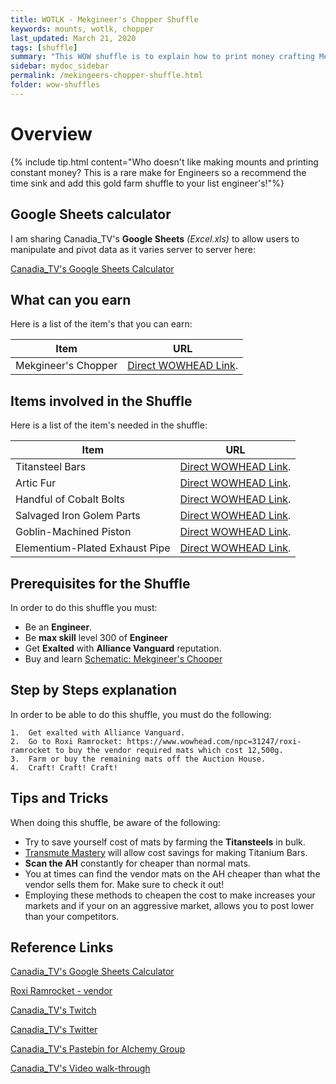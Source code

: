 ```yaml
---
title: WOTLK - Mekgineer's Chopper Shuffle
keywords: mounts, wotlk, chopper
last_updated: March 21, 2020
tags: [shuffle]
summary: "This WOW shuffle is to explain how to print money crafting Mekgineer's Chopper via this shuffle"
sidebar: mydoc_sidebar
permalink: /mekingeers-chopper-shuffle.html
folder: wow-shuffles
---
```


# Overview
{% include tip.html content="Who doesn't like making mounts and printing constant money? This is a rare make for Engineers so a recommend the time sink and add this gold farm shuffle to your list engineer's!"%}

## Google Sheets calculator
I am sharing Canadia_TV's **Google Sheets** _(Excel.xls)_ to allow users to manipulate and pivot data as it varies server to server here:

[Canadia_TV's Google Sheets Calculator](https://docs.google.com/spreadsheets/d/1NLZs6mjxo_Wo8O_HZvLkRFERlnH-tmbWlil9E8cf_Pc/edit?usp=sharing)

## What can you earn

Here is a list of the item's that you can earn:

|Item|URL|
|-------|--------|
|Mekgineer's Chopper|[Direct WOWHEAD Link](https://www.wowhead.com/item=44413/mekgineers-chopper).|

## Items involved in the Shuffle

Here is a list of the item's needed in the shuffle:

|Item|URL|
|-------|--------|
|Titansteel Bars|[Direct WOWHEAD Link](https://www.wowhead.com/item=37663/titansteel-bar).|
|Artic Fur|[Direct WOWHEAD Link](https://www.wowhead.com/item=44128/arctic-fur).|
|Handful of Cobalt Bolts|[Direct WOWHEAD Link](https://www.wowhead.com/item=39681/handful-of-cobalt-bolts).|
|Salvaged Iron Golem Parts|[Direct WOWHEAD Link](https://www.wowhead.com/item=44499/salvaged-iron-golem-parts).|
|Goblin-Machined Piston|[Direct WOWHEAD Link](https://www.wowhead.com/item=44501/goblin-machined-piston).|
|Elementium-Plated Exhaust Pipe |[Direct WOWHEAD Link](https://www.wowhead.com/item=44500/elementium-plated-exhaust-pipe).|

## Prerequisites for the Shuffle
In order to do this shuffle you must:

* Be an **Engineer**.
* Be **max skill** level 300 of **Engineer**
* Get **Exalted** with **Alliance Vanguard** reputation.
* Buy and learn [Schematic: Mekgineer's Chooper](https://www.wowhead.com/item=44503/schematic-mekgineers-chopper)

## Step by Steps explanation
In order to be able to do this shuffle, you must do the following:

```
1.  Get exalted with Alliance Vanguard.
2.  Go to Roxi Ramrocket: https://www.wowhead.com/npc=31247/roxi-ramrocket to buy the vendor required mats which cost 12,500g.
3.  Farm or buy the remaining mats off the Auction House.
4.  Craft! Craft! Craft!
```

## Tips and Tricks
When doing this shuffle, be aware of the following:

* Try to save yourself cost of mats by farming the **Titansteels** in bulk.
* [Transmute Mastery](https://www.wowhead.com/quest=29482/transmutation-master) will allow cost savings for making Titanium Bars.
* **Scan the AH** constantly for cheaper than normal mats.
* You at times can find the vendor mats on the AH cheaper than what the vendor sells them for. Make sure to check it out!
* Employing these methods to cheapen the cost to make increases your markets and if your on an aggressive market, allows you to post lower than your competitors.

## Reference Links
[Canadia_TV's Google Sheets Calculator](https://docs.google.com/spreadsheets/d/1NLZs6mjxo_Wo8O_HZvLkRFERlnH-tmbWlil9E8cf_Pc/edit?usp=sharing)

[Roxi Ramrocket - vendor](https://www.wowhead.com/npc=31247/roxi-ramrocket)

[Canadia_TV's Twitch](http://twitch.tv/canadia_tv)

[Canadia_TV's Twitter](https://twitter.com/canadia_tv)

[Canadia_TV's Pastebin for Alchemy Group](https://pastebin.com/ypPV7XuH)

[Canadia_TV's Video walk-through](https://www.youtube.com/watch?v=bahNtN-Z0yY&feature=youtu.be)
